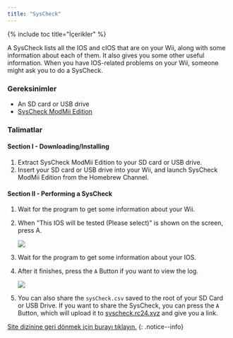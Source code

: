```yaml
---
title: "SysCheck"
---
```


{% include toc title="İçerikler" %}

A SysCheck lists all the IOS and cIOS that are on your Wii, along with some information about each of them. It also gives you some other useful information. When you have IOS-related problems on your Wii, someone might ask you to do a SysCheck.

### Gereksinimler

* An SD card or USB drive
* [SysCheck ModMii Edition](https://oscwii.org/library/app/SysCheckME)

### Talimatlar
#### Section I - Downloading/Installing

1. Extract SysCheck ModMii Edition to your SD card or USB drive.
1. Insert your SD card or USB drive into your Wii, and launch SysCheck ModMii Edition from the Homebrew Channel.

#### Section II - Performing a SysCheck

1. Wait for the program to get some information about your Wii.
1. When "This IOS will be tested (Please select)" is shown on the screen, press A.

    ![](/images/homebrew/syscheck/syscheck_chooseios.png)

1. Wait for the program to get some information about your IOS.
1. After it finishes, press the `A` Button if you want to view the log.

    ![](/images/homebrew/syscheck/syscheck_success.png)

1. You can also share the `sysCheck.csv` saved to the root of your SD Card or USB Drive. If you want to share the SysCheck, you can press the `A` Button, which will upload it to [syscheck.rc24.xyz](http://syscheck.rc24.xyz/) and give you a link.

[Site dizinine geri dönmek için burayı tıklayın.](site-navigation)
{: .notice--info}
